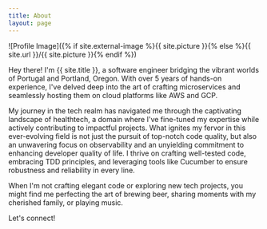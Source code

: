 ```yaml
---
title: About
layout: page
---
```

![Profile Image]({% if site.external-image %}{{ site.picture }}{% else %}{{ site.url }}/{{ site.picture }}{% endif %})

<p>
Hey there! I'm {{ site.title }}, a software engineer bridging the vibrant worlds of Portugal and Portland, Oregon. With over 5 years of hands-on experience, I've delved deep into the art of crafting microservices and seamlessly hosting them on cloud platforms like AWS and GCP.
</p>

<p>
My journey in the tech realm has navigated me through the captivating landscape of healthtech, a domain where I've fine-tuned my expertise while actively contributing to impactful projects. What ignites my fervor in this ever-evolving field is not just the pursuit of top-notch code quality, but also an unwavering focus on observability and an unyielding commitment to enhancing developer quality of life. I thrive on crafting well-tested code, embracing TDD principles, and leveraging tools like Cucumber to ensure robustness and reliability in every line.
</p>

<p>
When I'm not crafting elegant code or exploring new tech projects, you might find me perfecting the art of brewing beer, sharing moments with my cherished family, or  playing music.
</p>

<p>Let's connect!</p>
<!-- <p>Let's connect! Feel free to reach out via the links below.</p> -->

<!-- <h2>Skills</h2>

<ul class="skill-list">
	<li>HTML - Jade - Haml - Erb</li>
	<li>Responsive (Mobile First)</li>
	<li>CSS (Stylus, Sass, Less)</li>
	<li>Css Frameworks (Bootstrap, Foundation)</li>
	<li>Javascript (Design Patterns, Tests)</li>
	<li>AngularJS - ReactJS</li>
	<li>Grunt - Gulp - Yeoman</li>
	<li>Git</li>
	<li>PHP</li>
	<li>Python</li>
	<li>MySQL - MongoDB</li>
	<li>Scrum and Kanban</li>
	<li>TDD e Continuous Integration</li>
</ul> -->

<!-- <h2>Projects</h2> -->

<!-- <ul>
	<li><a href="https://github.com/">Lorem Lorem</a></li>
	<li><a href="https://github.com/">Ipsum Dolor</a></li>
	<li><a href="https://github.com/">Dolor Lorem</a></li>
</ul> -->

